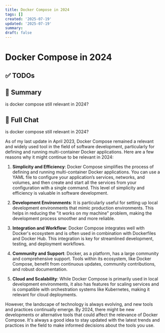 ```yaml
---
title: Docker Compose in 2024
tags: []
created: '2025-07-19'
updated: '2025-07-19'
summary:
draft: false
---
```


# Docker Compose in 2024

## ✅ TODOs


## 📌 Summary
is docker compose still relevant in 2024?

## 🧠 Full Chat


is docker compose still relevant in 2024?

As of my last update in April 2023, Docker Compose remained a relevant and widely used tool in the field of software development, particularly for defining and running multi-container Docker applications. Here are a few reasons why it might continue to be relevant in 2024:

1. **Simplicity and Efficiency**: Docker Compose simplifies the process of defining and running multi-container Docker applications. You can use a YAML file to configure your application’s services, networks, and volumes, and then create and start all the services from your configuration with a single command. This level of simplicity and efficiency is valuable in software development.

2. **Development Environments**: It is particularly useful for setting up local development environments that mimic production environments. This helps in reducing the "it works on my machine" problem, making the development process smoother and more reliable.

3. **Integration and Workflow**: Docker Compose integrates well with Docker's ecosystem and is often used in combination with Dockerfiles and Docker Hub. This integration is key for streamlined development, testing, and deployment workflows.

4. **Community and Support**: Docker, as a platform, has a large community and comprehensive support. Tools within its ecosystem, like Docker Compose, benefit from continuous updates, community contributions, and robust documentation.

5. **Cloud and Scalability**: While Docker Compose is primarily used in local development environments, it also has features for scaling services and is compatible with orchestration systems like Kubernetes, making it relevant for cloud deployments.

However, the landscape of technology is always evolving, and new tools and practices continually emerge. By 2024, there might be new developments or alternative tools that could affect the relevance of Docker Compose. It's always a good idea to stay updated with the latest trends and practices in the field to make informed decisions about the tools you use.